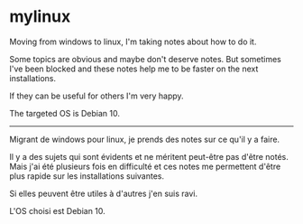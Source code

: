 # mylinux

Moving from windows to linux, I'm taking notes about how to do it.

Some topics are obvious and maybe don't deserve notes. But sometimes I've been
blocked and these notes help me to be faster on the next installations.

If they can be useful for others I'm very happy.

The targeted OS is Debian 10.

-----------------------------------------------------------------------------

Migrant de windows pour linux, je prends des notes sur ce qu'il y a faire.

Il y a des sujets qui sont évidents et ne méritent peut-être pas d'ẽtre notés.
Mais j'ai été plusieurs fois en difficulté et ces notes me permettent d'être plus
rapide sur les installations suivantes.

Si elles peuvent être utiles à d'autres j'en suis ravi.

L'OS choisi est Debian 10.




